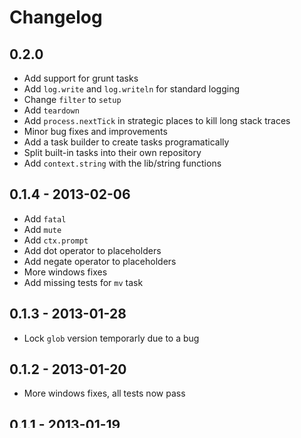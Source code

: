 # Changelog

## 0.2.0

- Add support for grunt tasks
- Add `log.write` and `log.writeln` for standard logging
- Change `filter` to `setup`
- Add `teardown`
- Add `process.nextTick` in strategic places to kill long stack traces
- Minor bug fixes and improvements
- Add a task builder to create tasks programatically
- Split built-in tasks into their own repository
- Add `context.string` with the lib/string functions

## 0.1.4 - 2013-02-06

- Add `fatal`
- Add `mute`
- Add `ctx.prompt`
- Add dot operator to placeholders
- Add negate operator to placeholders
- More windows fixes
- Add missing tests for `mv` task

## 0.1.3 - 2013-01-28

- Lock `glob` version temporarly due to a bug

## 0.1.2 - 2013-01-20

- More windows fixes, all tests now pass

## 0.1.1 - 2013-01-19

- Allow null values in task descriptions to allow a task to be hidden from the output
- Fix issues in the mv and cp tasks on windows